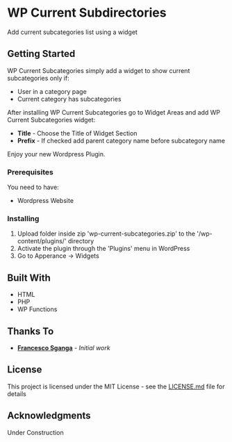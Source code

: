 # WP Current Subdirectories

Add current subcategories list using a widget

## Getting Started

WP Current Subcategories simply add a widget to show current subcategories only if:
* User in a category page
* Current category has subcategories

After installing WP Current Subcategories go to Widget Areas and add WP Current Subcategories widget:
* **Title** - Choose the Title of Widget Section
* **Prefix** - If checked add parent category name before subcategory name

Enjoy your new Wordpress Plugin.
### Prerequisites

You need to have:
* Wordpress Website

### Installing

1. Upload folder inside zip 'wp-current-subcategories.zip' to the '/wp-content/plugins/' directory
2. Activate the plugin through the 'Plugins' menu in WordPress
3. Go to Apperance -> Widgets

## Built With

* HTML
* PHP
* WP Functions

## Thanks To

* **[Francesco Sganga](http://www.francescosganga.it)** - *Initial work*

## License

This project is licensed under the MIT License - see the [LICENSE.md](LICENSE.md) file for details

## Acknowledgments

Under Construction